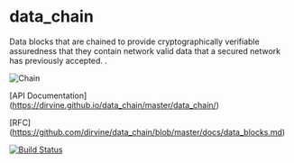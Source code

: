 # data_chain

Data blocks that are chained to provide cryptographically verifiable assuredness  that they contain
network valid data that a secured network has previously accepted. .

![Chain](https://github.com/dirvine/data_chain/blob/master/docs/chain.jpg)


[API Documentation] (https://dirvine.github.io/data_chain/master/data_chain/)

[RFC] (https://github.com/dirvine/data_chain/blob/master/docs/data_blocks.md)

[![Build Status](https://travis-ci.org/dirvine/data_chain.svg?branch=master)](https://travis-ci.org/dirvine/data_chain)
